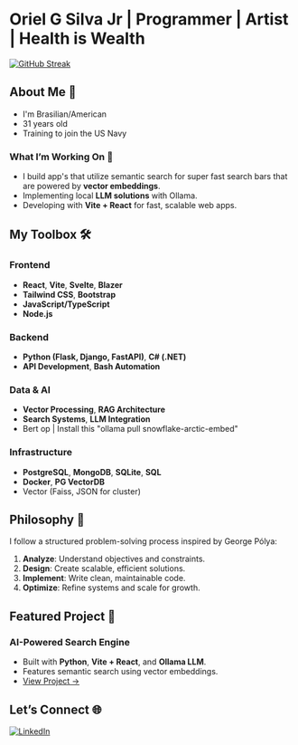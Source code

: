 # Oriel G Silva Jr | Programmer | Artist | Health is Wealth

[![GitHub Streak](https://streak-stats.demolab.com?user=LatchyCat&theme=dracula&border_radius=10&date_format=M%20j%5B%2C%20Y%5D&card_width=545&fire=EB0000&ring=00EB46&stroke=EBC856&border=EB88EB&sideNums=EBBD8F)](https://git.io/streak-stats)

## About Me 🚀
- I'm Brasilian/American
- 31 years old 
- Training to join the US Navy

### What I’m Working On 🎯
- I build app's that utilize semantic search for super fast search bars that are powered by **vector embeddings**.
- Implementing local **LLM solutions** with Ollama.
- Developing with **Vite + React** for fast, scalable web apps.

## My Toolbox 🛠️

### Frontend
- **React**, **Vite**, **Svelte**, **Blazer**
- **Tailwind CSS**, **Bootstrap**
- **JavaScript/TypeScript**
- **Node.js**

### Backend
- **Python (Flask, Django, FastAPI)**, **C# (.NET)**
- **API Development**, **Bash Automation**

### Data & AI
- **Vector Processing**, **RAG Architecture**
- **Search Systems**, **LLM Integration**
- Bert op | Install this "ollama pull snowflake-arctic-embed"

### Infrastructure
- **PostgreSQL**, **MongoDB**, **SQLite**, **SQL**
- **Docker**, **PG VectorDB**
- Vector (Faiss, JSON for cluster)

## Philosophy 🧠
I follow a structured problem-solving process inspired by George Pólya:
1. **Analyze**: Understand objectives and constraints.
2. **Design**: Create scalable, efficient solutions.
3. **Implement**: Write clean, maintainable code.
4. **Optimize**: Refine systems and scale for growth.

## Featured Project 🌟
### AI-Powered Search Engine
- Built with **Python**, **Vite + React**, and **Ollama LLM**.
- Features semantic search using vector embeddings.
- [View Project →](https://github.com/LatchyCat/Lumiere_Semantique)


## Let’s Connect 🌐
[![LinkedIn](https://img.shields.io/badge/-LinkedIn-0A66C2?style=for-the-badge&logo=linkedin&logoColor=white)](https://www.linkedin.com/in/oriel-silva-01336514a/)
